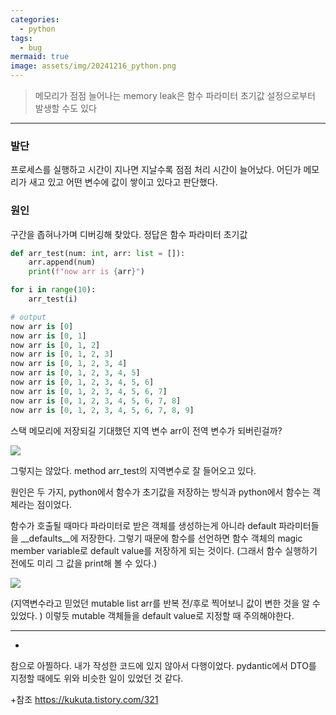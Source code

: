 ```yaml
---
categories:
  - python
tags:
  - bug
mermaid: true
image: assets/img/20241216_python.png
---
```

> 메모리가 점점 늘어나는 memory leak은 함수 파라미터 초기값 설정으로부터 발생할 수도 있다
---

### 발단
프로세스를 실행하고 시간이 지나면 지날수록 점점 처리 시간이 늘어났다.
어딘가 메모리가 새고 있고 어떤 변수에 값이 쌓이고 있다고 판단했다.

### 원인
구간을 좁혀나가며 디버깅해 찾았다.
정답은 함수 파라미터 초기값

```python
def arr_test(num: int, arr: list = []):
	arr.append(num)
	print(f"now arr is {arr}")

for i in range(10):
	arr_test(i)

# output
now arr is [0] 
now arr is [0, 1] 
now arr is [0, 1, 2] 
now arr is [0, 1, 2, 3] 
now arr is [0, 1, 2, 3, 4] 
now arr is [0, 1, 2, 3, 4, 5] 
now arr is [0, 1, 2, 3, 4, 5, 6] 
now arr is [0, 1, 2, 3, 4, 5, 6, 7] 
now arr is [0, 1, 2, 3, 4, 5, 6, 7, 8] 
now arr is [0, 1, 2, 3, 4, 5, 6, 7, 8, 9]
```

스택 메모리에 저장되길 기대했던 지역 변수 arr이 전역 변수가 되버린걸까?

![](https://i.imgur.com/tmYme8W.png)

그렇지는 않았다. method arr_test의 지역변수로 잘 들어오고 있다.


원인은 두 가지, python에서 함수가 초기값을 저장하는 방식과 python에서 함수는 객체라는 점이었다.

함수가 호출될 때마다 파라미터로 받은 객체를 생성하는게 아니라 default 파라미터들을 \_\_defaults\_\_에 저장한다. 그렇기 때문에 함수를 선언하면 함수 객체의 magic member variable로 default value를 저장하게 되는 것이다. (그래서 함수 실행하기 전에도 미리 그 값을 print해 볼 수 있다.)

![](https://i.imgur.com/s91E5ca.png)

(지역변수라고 믿었던 mutable list arr를 반복 전/후로 찍어보니 값이 변한 것을 알 수 있었다. )
이렇듯 mutable 객체들을 default value로 지정할 때 주의해야한다.

---
+
참으로 아찔하다. 내가 작성한 코드에 있지 않아서 다행이었다.
pydantic에서 DTO를 지정할 때에도 위와 비슷한 일이 있었던 것 같다.

+참조
https://kukuta.tistory.com/321